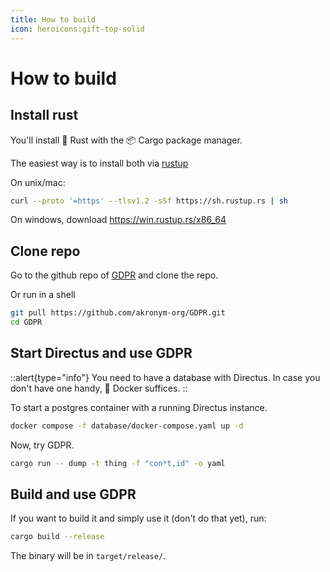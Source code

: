```yaml
---
title: How to build
icon: heroicons:gift-top-solid
---
```


# How to build

## Install rust

You'll install 🦀 Rust with the 📦 Cargo package manager.

The easiest way is to install both via [rustup](https://rustup.rs/)

On unix/mac:

```bash
curl --proto '=https' --tlsv1.2 -sSf https://sh.rustup.rs | sh
```

On windows, download https://win.rustup.rs/x86_64

## Clone repo

Go to the github repo of [GDPR](https://github.com/akronym-org/gdpr) and clone the repo.

Or run in a shell

```bash
git pull https://github.com/akronym-org/GDPR.git
cd GDPR
```

## Start Directus and use GDPR

::alert{type="info"}
You need to have a database with Directus. In case you don't have one handy, 🐳 Docker suffices.
::

To start a postgres container with a running Directus instance.

```bash
docker compose -f database/docker-compose.yaml up -d
```

Now, try GDPR.

```bash
cargo run -- dump -t thing -f "con*t,id" -o yaml
```

## Build and use GDPR

If you want to build it and simply use it (don't do that yet), run:

```bash
cargo build --release
```

The binary will be in `target/release/`.

